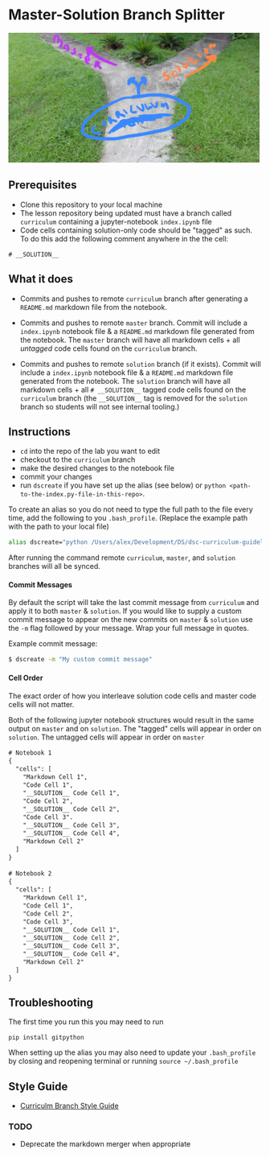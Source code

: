 # Master-Solution Branch Splitter

![Garden of Forking Paths](Garden-of-Forking-Paths.jpg)

## Prerequisites
* Clone this repository to your local machine
* The lesson repository being updated must have a branch called `curriculum` containing a jupyter-notebook `index.ipynb` file
* Code cells containing solution-only code should be "tagged" as such. To do this add the following comment anywhere in the the cell:
```
# __SOLUTION__
```

## What it does
* Commits and pushes to remote `curriculum` branch after generating a `README.md` markdown file from the notebook.

* Commits and pushes to remote `master` branch. Commit will include a `index.ipynb` notebook file & a `README.md` markdown file generated from the notebook. The `master` branch will have all markdown cells + all _untagged_ code cells found on the `curriculum` branch.

* Commits and pushes to remote `solution` branch (if it exists). Commit will include a `index.ipynb` notebook file & a `README.md` markdown file generated from the notebook. The `solution` branch will have all markdown cells + all `# __SOLUTION__` tagged code cells found on the `curriculum` branch (the `__SOLUTION__` tag is removed for the `solution` branch so students will not see internal tooling.)

## Instructions
* `cd` into the repo of the lab you want to edit
* checkout to the `curriculum` branch
* make the desired changes to the notebook file
* commit your changes
* run `dscreate` if you have set up the alias (see below) or `python <path-to-the-index.py-file-in-this-repo>`.

To create an alias so you do not need to type the full path to the file every time,
add the following to you `.bash_profile`. (Replace the example path with the path to your local file)

```bash
alias dscreate="python /Users/alex/Development/DS/dsc-curriculum-guidelines/master-solution-branch-splitter/index.py"
```

After running the command remote `curriculum`, `master`, and `solution` branches will all be synced.

#### Commit Messages
By default the script will take the last commit message from `curriculum` and apply it to both `master` & `solution`. If you would like to supply a custom commit message to appear on the new commits on `master` & `solution` use the `-m` flag followed by your message. Wrap your full message in quotes.

Example commit message:
```bash
$ dscreate -m "My custom commit message"
```

#### Cell Order
The exact order of how you interleave solution code cells and master code cells will not matter.

Both of the following jupyter notebook structures would result in the same output on `master` and on `solution`.
The "tagged" cells will appear in order on `solution`. The untagged cells will appear in order on `master`

```
# Notebook 1
{
  "cells": [
    "Markdown Cell 1",
    "Code Cell 1",
    "__SOLUTION__ Code Cell 1",
    "Code Cell 2",
    "__SOLUTION__ Code Cell 2",
    "Code Cell 3".
    "__SOLUTION__ Code Cell 3",
    "__SOLUTION__ Code Cell 4",
    "Markdown Cell 2"
  ]
}

# Notebook 2
{
  "cells": [
    "Markdown Cell 1",
    "Code Cell 1",
    "Code Cell 2",
    "Code Cell 3",
    "__SOLUTION__ Code Cell 1",
    "__SOLUTION__ Code Cell 2",
    "__SOLUTION__ Code Cell 3",
    "__SOLUTION__ Code Cell 4",
    "Markdown Cell 2"
  ]
}

```

## Troubleshooting
The first time you run this you may need to run
```
pip install gitpython
```

When setting up the alias you may also need to update your `.bash_profile` by closing and reopening terminal or running `source ~/.bash_profile`

## Style Guide
* [Curriculm Branch Style Guide](https://docs.google.com/document/d/1YpJN9S1kzoObMyIE02OszgHdlqhRP6ktgW5S74UzbNk/edit)

### TODO
* Deprecate the markdown merger when appropriate
